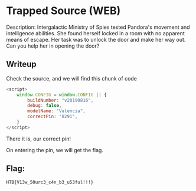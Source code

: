 # Trapped Source (WEB)

Description: Intergalactic Ministry of Spies tested Pandora's movement and intelligence abilities. She found herself locked in a room with no apparent means of escape. Her task was to unlock the door and make her way out. Can you help her in opening the door?

## Writeup

Check the source, and we will find this chunk of code

```js
<script>
    window.CONFIG = window.CONFIG || {
        buildNumber: "v20190816",
        debug: false,
        modelName: "Valencia",
        correctPin: "8291",
    }
</script>
```

There it is, our correct pin!

On entering the pin, we will get the flag.

## Flag:

`HTB{V13w_50urc3_c4n_b3_u53ful!!!}`
